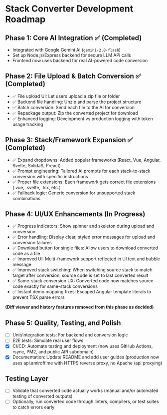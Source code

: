 # Stack Converter Development Roadmap

## Phase 1: Core AI Integration ✅ (Completed)
- Integrated with Google Gemini AI (`gemini-2.0-flash`)
- Set up Node.js/Express backend for secure LLM API calls
- Frontend now uses backend for real AI-powered code conversion

## Phase 2: File Upload & Batch Conversion ✅ (Completed)
- ✅ File upload UI: Let users upload a zip file or folder
- ✅ Backend file handling: Unzip and parse the project structure
- ✅ Batch conversion: Send each file to the AI for conversion
- ✅ Repackage output: Zip the converted project for download
- ✅ Enhanced logging: Development vs production logging with token usage tracking

## Phase 3: Stack/Framework Expansion ✅ (Completed)
- ✅ Expand dropdowns: Added popular frameworks (React, Vue, Angular, Svelte, SolidJS, Preact)
- ✅ Prompt engineering: Tailored AI prompts for each stack-to-stack conversion with specific instructions
- ✅ Proper file extensions: Each framework gets correct file extensions (.vue, .svelte, .tsx, etc.)
- ✅ Fallback logic: Generic conversion for unsupported stack combinations

## Phase 4: UI/UX Enhancements (In Progress)
- ✅ Progress indicators: Show spinner and skeleton during upload and conversion
- ✅ Error handling: Display clear, styled error messages for upload and conversion failures
- ✅ Download button for single files: Allow users to download converted code as a file
- ✅ Improved UI: Multi-framework support reflected in UI text and bubble message
- ✅ Improved stack switching: When switching source stack to match target after conversion, source code is set to last converted result
- ✅ Same-stack conversion UX: Converted code now matches source code exactly for same-stack conversions
- ✅ Instant demo mapping fixes: Escaped Angular template literals to prevent TSX parse errors

**(Diff viewer and history features removed from this phase as decided)**

## Phase 5: Quality, Testing, and Polish
- [ ] Unit/integration tests: For backend and conversion logic
- [ ] E2E tests: Simulate real user flows
- [x] CI/CD: Automate testing and deployment (now uses GitHub Actions, rsync, PM2, and public API subdomain)
- [x] Documentation: Update README and add user guides (production now uses api.amiroff.me with HTTPS reverse proxy, no Apache /api proxying)

## Testing Layer
- [ ] Validate that converted code actually works (manual and/or automated testing of converted outputs)
- [ ] Optionally, run converted code through linters, compilers, or test suites to catch errors early 
